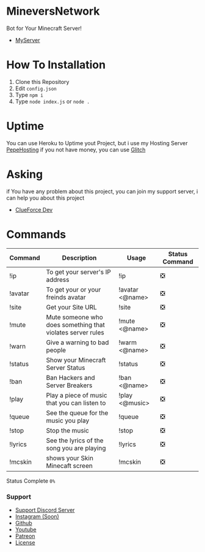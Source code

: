 # MineversNetwork
Bot for Your Minecraft Server!
- [MyServer](https://discord.minevers-network.com)

# How To Installation
1. Clone this Repository
2. Edit `config.json`
3. Type `npm i`
4. Type `node index.js` or `node .`

# Uptime
You can use Heroku to Uptime yout Project, but i use my Hosting Server [PepeHosting](https://panel.pepe-hosting.store)
if you not have money, you can use [Glitch](https://glitch.com)

# Asking
if You have any problem about this project, you can join my support server, i can help you about this project
- [ClueForce Dev](https://dsc.gg/clueforce)

# Commands

| Command   | Description                                                     | Usage                   | Status Command     |
| --------- | --------------------------------------------------------------- | ----------------------- | ------------------ |
| !ip       | To get your server's IP address                                 | !ip                     |        ❎         | 
| !avatar   | To get your or your freinds avatar                              | !avatar <@name>         |        ❎         |
| !site     | Get your Site URL                                               | !site                   |        ❎         |
| !mute     | Mute someone who does something that violates server rules      | !mute <@name>           |        ❎         | 
| !warn     | Give a warning to bad people                                    | !warm <@name>           |        ❎         | 
| !status   | Show your Minecraft Server Status                               | !status                 |        ❎         | 
| !ban      | Ban Hackers and Server Breakers                                 | !ban <@name>            |        ❎         | 
| !play     | Play a piece of music that you can listen to                    | !play <@music>          |        ❎         |
| !queue    | See the queue for the music you play                            | !queue                  |        ❎         |
| !stop     | Stop the music                                                  | !stop                   |        ❎         | 
| !lyrics   | See the lyrics of the song you are playing                      | !lyrics                 |        ❎         | 
| !mcskin   | shows your Skin Minecaft screen                                 | !mcskin                 |        ❎         | 

Status Complete `0%`

### Support
- [Support Discord Server](https://dsc.gg/clueforce)
- [Instagram (Soon)](https://soon.com)
- [Github](https://github.com/ClueForce)
- [Youtube](https://https://www.youtube.com/channel/UC0is6Sq_vH3M3tH3fo0Gd7A)
- [Patreon](https://patreon.com/clueforce)
- [License](https://github.com/ClueForce/MineversBot/blob/master/LICENSE)
